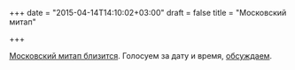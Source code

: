 +++
date = "2015-04-14T14:10:02+03:00"
draft = false
title = "Московский митап"

+++

<p><a href="http://www.meetup.com/Golang-Moscow/events/221706352/">Московский митап близится</a>. Голосуем за дату и время, <a href="https://groups.google.com/d/topic/golang-ru/kLNgo6GFZ58/discussion">обсуждаем</a>.</p>

